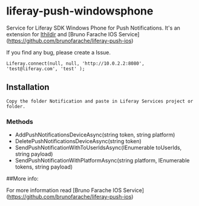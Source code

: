 liferay-push-windowsphone
======================

Service for Liferay SDK Windows Phone for Push Notifications. It's an extension for [Ithildir](https://github.com/Ithildir/liferay-sdk-builder-windows) and [Bruno Farache IOS Service] (https://github.com/brunofarache/liferay-push-ios)

If you find any bug, please create a Issue.
``` 
Liferay.connect(null, null, 'http://10.0.2.2:8080', 'test@liferay.com', 'test' );
``` 
## Installation
``` 
Copy the folder Notification and paste in Liferay Services project or folder.
``` 

### Methods

- AddPushNotificationsDeviceAsync(string token, string platform)
- DeletePushNotificationsDeviceAsync(string token)
- SendPushNotificationWithToUserIdsAsync(IEnumerable<int> toUserIds, string payload)
- SendPushNotificationWithPlatformAsync(string platform, IEnumerable<string> tokens, string payload)

##More info:

For more information read [Bruno Farache IOS Service] (https://github.com/brunofarache/liferay-push-ios)
